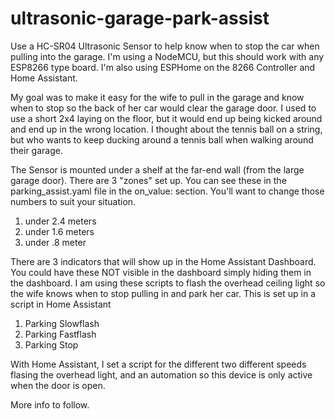 # ultrasonic-garage-park-assist
Use a HC-SR04 Ultrasonic Sensor to help know when to stop the car when pulling into the garage. I'm using a NodeMCU, but this should work with any ESP8266 type board. I'm also using ESPHome on the 8266 Controller and Home Assistant.

My goal was to make it easy for the wife to pull in the garage and know when to stop so the back of her car would clear the garage door. I used to use a short 2x4 laying on the floor, but it would end up being kicked around and end up in the wrong location. I thought about the tennis ball on a string, but who wants to keep ducking around a tennis ball when walking around their garage.

The Sensor is mounted under a shelf at the far-end wall (from the large garage door). 
There are 3 "zones" set up. You can see these in the parking_assist.yaml file in the on_value: section. You'll want to change those numbers to suit your situation.
  1. under 2.4 meters
  2. under 1.6 meters
  3. under .8 meter

There are 3 indicators that will show up in the Home Assistant Dashboard. You could have these NOT visible in the dashboard simply hiding them in the dashboard. I am using these scripts to flash the overhead ceiling light so the wife knows when to stop pulling in and park her car. This is set up in a script in Home Assistant
  1. Parking Slowflash
  2. Parking Fastflash
  3. Parking Stop

With Home Assistant, I set a script for the different two different speeds flasing the overhead light, and an automation so this device is only active when the door is open.

More info to follow.
